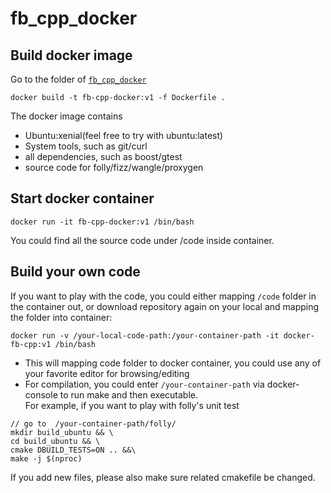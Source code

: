 # fb_cpp_docker


## Build docker image
Go to the folder of [`fb_cpp_docker`](../)
```
docker build -t fb-cpp-docker:v1 -f Dockerfile .
```
The docker image contains  
- Ubuntu:xenial(feel free to try with ubuntu:latest)
- System tools, such as git/curl
- all dependencies, such as boost/gtest
- source code for folly/fizz/wangle/proxygen

## Start docker container
```
docker run -it fb-cpp-docker:v1 /bin/bash
```
You could find all the source code under /code inside container.

## Build your own code
If you want to play with the code, you could either mapping `/code` folder in the container out, or download repository again on your local and mapping the folder into container:
```
docker run -v /your-local-code-path:/your-container-path -it docker-fb-cpp:v1 /bin/bash
```
- This will mapping code folder to docker container, you could use any of your favorite editor for browsing/editing
- For compilation, you could enter `/your-container-path` via docker-console to run make and then executable.  
For example, if you want to play with folly's unit test
```
// go to  /your-container-path/folly/
mkdir build_ubuntu && \
cd build_ubuntu && \
cmake DBUILD_TESTS=ON .. &&\
make -j $(nproc)
```
If you add new files, please also make sure related cmakefile be changed.  